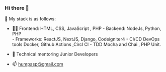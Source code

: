 ### Hi there 👋
👨‍ My stack is as follows:



- 👨‍💻   Frontend: HTML, CSS, JavaScript , PHP
       - Backend: NodeJs, Python, PHP  
       - Frameworks:  ReactJS, NextJS, Django, Codeigniter4
       - CI/CD DevOps tools Docker, Github Actions ,Circl CI
       - TDD  Mocha and Chai , PHP Unit.
        
- 🔭 Technical mentoring Junior Developers
- 📫 humpasp@gmail.com

